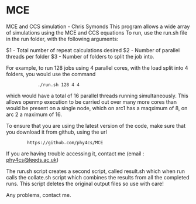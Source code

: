 # MCE
MCE and CCS simulation - Chris Symonds
This program allows a wide array of simulations using the MCE and CCS equations
To run, use the run.sh file in the run folder, with the following arguments:

$1 - Total number of repeat calculations desired
$2 - Number of parallel threads per folder
$3 - Number of folders to split the job into.

For example, to run 128 jobs using 4 parallel cores, with the load split into 4 folders,
you would use the command 

                ./run.sh 128 4 4
               
which would have a total of 16 parallel threads running simultaneously. This allows openmp
execution to be carried out over many more cores than would be present on a single node, which
on arc1 has a maqximum of 8, on arc 2 a maximum of 16.

To ensure that you are using the latest version of the code, make sure that you download it from 
github, using the url

            https://github.com/phy4cs/MCE
            
If you are having trouble accessing it, contact me (email : phy4cs@leeds.ac.uk)

The run.sh script creates a second script, called result.sh which when run calls the collate.sh script
which combines the results from all the completed runs. This script deletes the original output files
so use with care!

Any problems, contact me.

